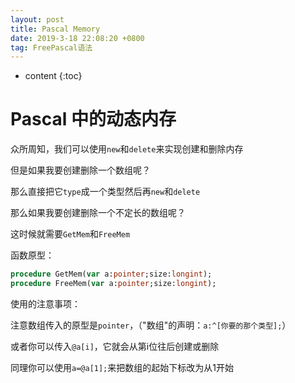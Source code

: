 ```yaml
---
layout: post
title: Pascal Memory
date: 2019-3-18 22:08:20 +0800
tag: FreePascal语法
---
```


* content
{:toc}

# **Pascal 中的动态内存**

众所周知，我们可以使用`new`和`delete`来实现创建和删除内存

但是如果我要创建删除一个数组呢？

那么直接把它`type`成一个类型然后再`new`和`delete`

那么如果我要创建删除一个不定长的数组呢？

这时候就需要`GetMem`和`FreeMem`

函数原型：
```pascal
procedure GetMem(var a:pointer;size:longint);
procedure FreeMem(var a:pointer;size:longint);
```

使用的注意事项：

注意数组传入的原型是`pointer`，（"数组"的声明：`a:^[你要的那个类型];`）

或者你可以传入`@a[i]`，它就会从第i位往后创建或删除

同理你可以使用`a=@a[1];`来把数组的起始下标改为从1开始
